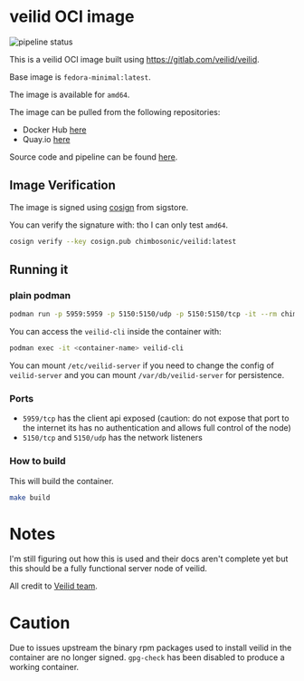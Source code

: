 # veilid OCI image

![pipeline status](https://github.com/chimbosonic/veilid-container/actions/workflows/main.yml/badge.svg?branch=main)

This is a veilid OCI image built using https://gitlab.com/veilid/veilid.

Base image is `fedora-minimal:latest`.

The image is available for `amd64`.

The image can be pulled from the following repositories:
- Docker Hub [here](https://hub.docker.com/repository/docker/chimbosonic/veilid)
- Quay.io [here](https://quay.io/repository/chimbosonic/veilid)

Source code and pipeline can be found [here](https://github.com/chimbosonic/veilid-container).

## Image Verification

The image is signed using [cosign](https://github.com/sigstore/cosign) from sigstore.

You can verify the signature with: tho I can only test `amd64`.


```bash
cosign verify --key cosign.pub chimbosonic/veilid:latest
```

## Running it

### plain podman

```bash
podman run -p 5959:5959 -p 5150:5150/udp -p 5150:5150/tcp -it --rm chimbosonic/veilid:latest
```

You can access the `veilid-cli` inside the container with:
```bash
podman exec -it <container-name> veilid-cli
```

You can mount `/etc/veilid-server` if you need to change the config of `veilid-server` and you can mount `/var/db/veilid-server` for persistence.

### Ports
- `5959/tcp` has the client api exposed (caution: do not expose that port to the internet its has no authentication and allows full control of the node) 
- `5150/tcp` and `5150/udp` has the network listeners


### How to build

This will build the container.

```bash
make build
```

# Notes
I'm still figuring out how this is used and their docs aren't complete yet but this should be a fully functional server node of veilid.

All credit to [Veilid team](https://veilid.com/about-us/).


# Caution
Due to issues upstream the binary rpm packages used to install veilid in the container are no longer signed.
`gpg-check` has been disabled to produce a working container.
